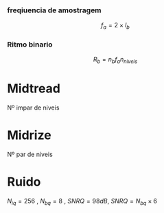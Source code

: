 

### freqiuencia de amostragem

$$ f_a=2\times l_b$$
### Ritmo binario

$$R_b=n_bf_an_{niveis}$$

# Midtread

Nº impar de niveis

# Midrize

Nº par de niveis

# Ruido

$N_{iq}=256$ , $N_{bq}=8$ , $SNRQ=98dB$, $SNRQ=N_{bq}\times6$ 
